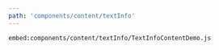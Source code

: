 ```yaml
---
path: 'components/content/textInfo'
---
```


`embed:components/content/textInfo/TextInfoContentDemo.js`
